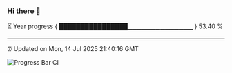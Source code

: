 ### Hi there 👋

⏳ Year progress { ████████████████▁▁▁▁▁▁▁▁▁▁▁▁▁▁ } 53.40 %

---

⏰ Updated on Mon, 14 Jul 2025 21:40:16 GMT

![Progress Bar CI](https://github.com/IshwaranRudhara/GIT-ACTION/workflows/Progress%20Bar%20CI/badge.svg)
